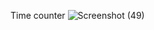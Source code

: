 Time counter
![Screenshot (49)](https://user-images.githubusercontent.com/94631710/188283215-44af75f5-1561-4344-a2bd-abfc64d85b24.png)
